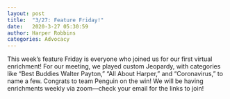 ```yaml
---
layout: post
title:  "3/27: Feature Friday!"
date:   2020-3-27 05:30:59
author: Harper Robbins
categories: Advocacy
---
```


This week’s feature Friday is everyone who joined us for our first virtual enrichment! For our meeting, we played custom Jeopardy, with categories like “Best Buddies Walter Payton,” “All About Harper,” and “Coronavirus,” to name a few. Congrats to team Penguin on the win! We will be having enrichments weekly via zoom—check your email for the links to join!
